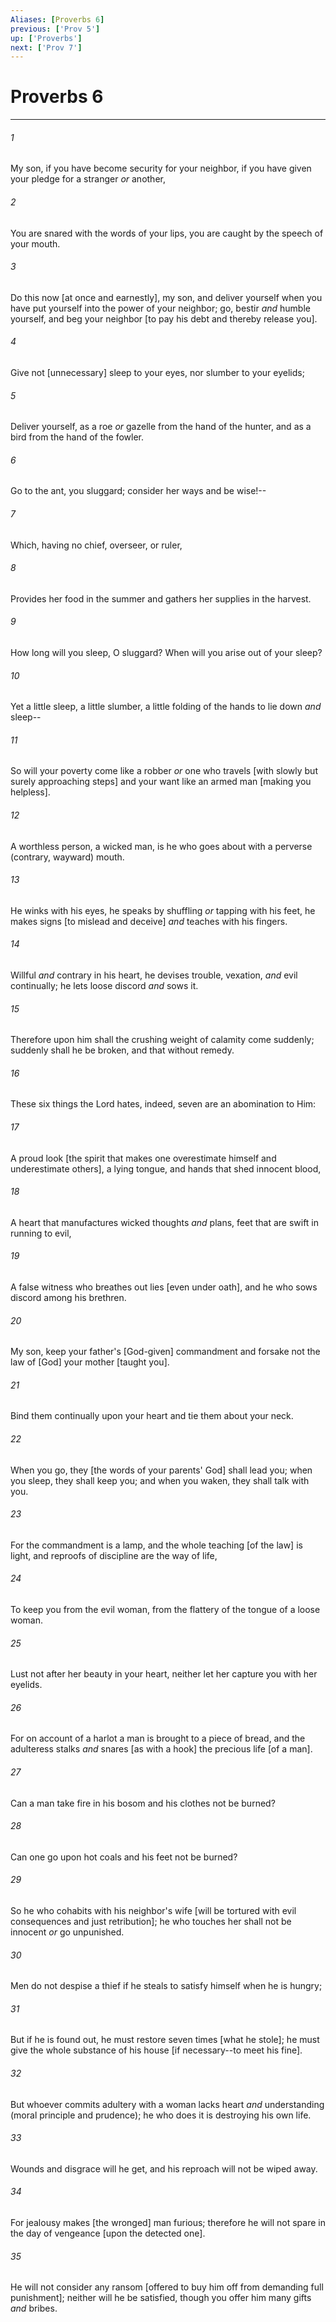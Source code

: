 ```yaml
---
Aliases: [Proverbs 6]
previous: ['Prov 5']
up: ['Proverbs']
next: ['Prov 7']
---
```

# Proverbs 6

***














###### 1 






My son, if you have become security for your neighbor, if you have given your pledge for a stranger _or_ another, 













###### 2 






You are snared with the words of your lips, you are caught by the speech of your mouth. 













###### 3 






Do this now [at once and earnestly], my son, and deliver yourself when you have put yourself into the power of your neighbor; go, bestir _and_ humble yourself, and beg your neighbor [to pay his debt and thereby release you]. 













###### 4 






Give not [unnecessary] sleep to your eyes, nor slumber to your eyelids; 













###### 5 






Deliver yourself, as a roe _or_ gazelle from the hand of the hunter, and as a bird from the hand of the fowler. 













###### 6 






Go to the ant, you sluggard; consider her ways and be wise!-- 













###### 7 






Which, having no chief, overseer, or ruler, 













###### 8 






Provides her food in the summer and gathers her supplies in the harvest. 













###### 9 






How long will you sleep, O sluggard? When will you arise out of your sleep? 













###### 10 






Yet a little sleep, a little slumber, a little folding of the hands to lie down _and_ sleep-- 













###### 11 






So will your poverty come like a robber _or_ one who travels [with slowly but surely approaching steps] and your want like an armed man [making you helpless]. 













###### 12 






A worthless person, a wicked man, is he who goes about with a perverse (contrary, wayward) mouth. 













###### 13 






He winks with his eyes, he speaks by shuffling _or_ tapping with his feet, he makes signs [to mislead and deceive] _and_ teaches with his fingers. 













###### 14 






Willful _and_ contrary in his heart, he devises trouble, vexation, _and_ evil continually; he lets loose discord _and_ sows it. 













###### 15 






Therefore upon him shall the crushing weight of calamity come suddenly; suddenly shall he be broken, and that without remedy. 













###### 16 






These six things the Lord hates, indeed, seven are an abomination to Him: 













###### 17 






A proud look [the spirit that makes one overestimate himself and underestimate others], a lying tongue, and hands that shed innocent blood, 













###### 18 






A heart that manufactures wicked thoughts _and_ plans, feet that are swift in running to evil, 













###### 19 






A false witness who breathes out lies [even under oath], and he who sows discord among his brethren. 













###### 20 






My son, keep your father's [God-given] commandment and forsake not the law of [God] your mother [taught you]. 













###### 21 






Bind them continually upon your heart and tie them about your neck. 













###### 22 






When you go, they [the words of your parents' God] shall lead you; when you sleep, they shall keep you; and when you waken, they shall talk with you. 













###### 23 






For the commandment is a lamp, and the whole teaching [of the law] is light, and reproofs of discipline are the way of life, 













###### 24 






To keep you from the evil woman, from the flattery of the tongue of a loose woman. 













###### 25 






Lust not after her beauty in your heart, neither let her capture you with her eyelids. 













###### 26 






For on account of a harlot a man is brought to a piece of bread, and the adulteress stalks _and_ snares [as with a hook] the precious life [of a man]. 













###### 27 






Can a man take fire in his bosom and his clothes not be burned? 













###### 28 






Can one go upon hot coals and his feet not be burned? 













###### 29 






So he who cohabits with his neighbor's wife [will be tortured with evil consequences and just retribution]; he who touches her shall not be innocent _or_ go unpunished. 













###### 30 






Men do not despise a thief if he steals to satisfy himself when he is hungry; 













###### 31 






But if he is found out, he must restore seven times [what he stole]; he must give the whole substance of his house [if necessary--to meet his fine]. 













###### 32 






But whoever commits adultery with a woman lacks heart _and_ understanding (moral principle and prudence); he who does it is destroying his own life. 













###### 33 






Wounds and disgrace will he get, and his reproach will not be wiped away. 













###### 34 






For jealousy makes [the wronged] man furious; therefore he will not spare in the day of vengeance [upon the detected one]. 













###### 35 






He will not consider any ransom [offered to buy him off from demanding full punishment]; neither will he be satisfied, though you offer him many gifts _and_ bribes.
